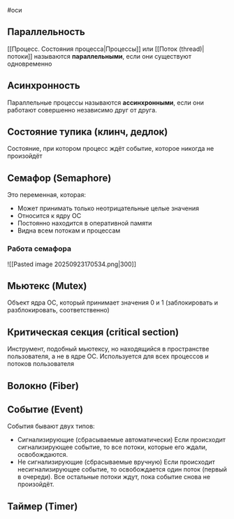 #оси 
## Параллельность
[[Процесс. Состояния процесса|Процессы]] или [[Поток (thread)|потоки]] называются **параллельными**, если они существуют одновременно

## Асинхронность
Параллельные процессы называются **ассинхронными**, если они работают совершенно независимо друг от друга.

## Состояние тупика (клинч, дедлок)
Состояние, при котором процесс ждёт событие, которое никогда не произойдёт

## Семафор (Semaphore)
Это переменная, которая: 
- Может принимать только неотрицательные целые значения
- Относится к ядру ОС
- Постоянно находится в оперативной памяти
- Видна всем потокам и процессам

### Работа семафора
![[Pasted image 20250923170534.png|300]]

## Мьютекс (Mutex)
Объект ядра ОС, который принимает значения 0 и 1 (заблокировать и разблокировать, соответственно)

## Критическая секция (critical section)
Инструмент, подобный мьютексу, но находящийся в пространстве пользователя, а не в ядре ОС. Используется для всех процессов и потоков пользователя

## Волокно (Fiber)


## Событие (Event)
События бывают двух типов:
- Сигнализирующие (сбрасываемые автоматически)
	Если происходит сигнализирующее событие, то все потоки, которые его ждали, освобождаются.
- Не сигнализирующие (сбрасываемые вручную)
	Если происходит несигнализирующее событие, то освобождается один поток (первый в очереди). Все остальные потоки ждут, пока событие снова не произойдёт.

## Таймер (Timer)

